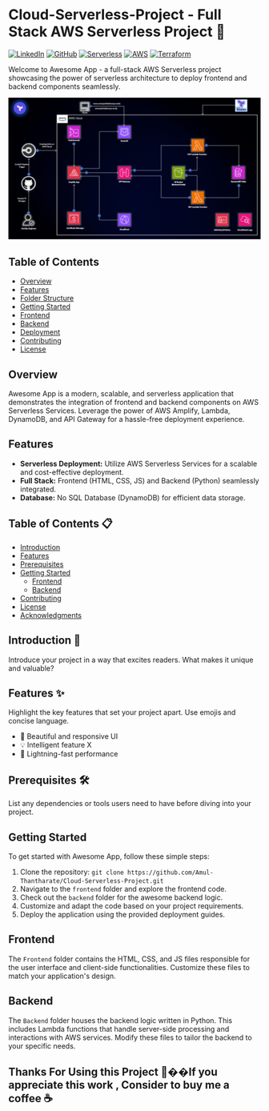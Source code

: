 # Cloud-Serverless-Project - Full Stack AWS Serverless Project 🚀

[![LinkedIn](https://img.shields.io/badge/Connect%20with%20me%20on-LinkedIn-blue.svg)](https://www.linkedin.com/in/amul-thantharate-b75342287/)
[![GitHub](https://img.shields.io/github/stars/Amul-Thantharate/Awesome-App.svg?style=social)](https://github.com/Amul-Thantharate/tic-tac-toe.git)
[![Serverless](https://img.shields.io/badge/Serverless-%E2%9A%A1%EF%B8%8F-blueviolet)](https://www.serverless.com)
[![AWS](https://img.shields.io/badge/AWS-%F0%9F%9B%A1-orange)](https://aws.amazon.com)
[![Terraform](https://img.shields.io/badge/Terraform-%E2%9C%A8-lightgrey)](https://www.terraform.io)

Welcome to Awesome App - a full-stack AWS Serverless project showcasing the power of serverless architecture to deploy frontend and backend components seamlessly.

![AWS Infrastructure Diagram](assets/Serverless.gif)

## Table of Contents

- [Overview](#overview)
- [Features](#features)
- [Folder Structure](#folder-structure)
- [Getting Started](#getting-started)
- [Frontend](#frontend)
- [Backend](#backend)
- [Deployment](#deployment)
- [Contributing](#contributing)
- [License](#license)

## Overview

Awesome App is a modern, scalable, and serverless application that demonstrates the integration of frontend and backend components on AWS Serverless Services. Leverage the power of AWS Amplify, Lambda, DynamoDB, and API Gateway for a hassle-free deployment experience.

## Features

- **Serverless Deployment:** Utilize AWS Serverless Services for a scalable and cost-effective deployment.
- **Full Stack:** Frontend (HTML, CSS, JS) and Backend (Python) seamlessly integrated.
- **Database:** No SQL Database (DynamoDB) for efficient data storage.

## Table of Contents 📋

- [Introduction](#introduction)
- [Features](#features)
- [Prerequisites](#prerequisites)
- [Getting Started](#getting-started)
  - [Frontend](#frontend)
  - [Backend](#backend)
- [Contributing](#contributing)
- [License](#license)
- [Acknowledgments](#acknowledgments)

## Introduction 🌟

Introduce your project in a way that excites readers. What makes it unique and valuable?

## Features ✨

Highlight the key features that set your project apart. Use emojis and concise language.

- 🎨 Beautiful and responsive UI
- 💡 Intelligent feature X
- 🚀 Lightning-fast performance

## Prerequisites 🛠️

List any dependencies or tools users need to have before diving into your project.


## Getting Started

To get started with Awesome App, follow these simple steps:

1. Clone the repository: `git clone https://github.com/Amul-Thantharate/Cloud-Serverless-Project.git`
2. Navigate to the `frontend` folder and explore the frontend code.
3. Check out the `backend` folder for the awesome backend logic.
4. Customize and adapt the code based on your project requirements.
5. Deploy the application using the provided deployment guides.

## Frontend

The `Frontend` folder contains the HTML, CSS, and JS files responsible for the user interface and client-side functionalities. Customize these files to match your application's design.

## Backend

The `Backend` folder houses the backend logic written in Python. This includes Lambda functions that handle server-side processing and interactions with AWS services. Modify these files to tailor the backend to your specific needs.

## Thanks For Using this Project 🙏��If you appreciate this work , Consider to buy me a coffee ☕️